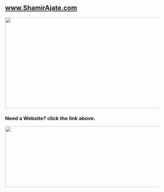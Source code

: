 ## www.ShamirAjate.com
<img src="http://shamirajate.com/images/shamirajatelogo.jpg" width="800" height="300">

### Need a Website? click the link above.

<img src="http://shamirajate.com/images/WebDesigns.jpg" width="800" height="200">

